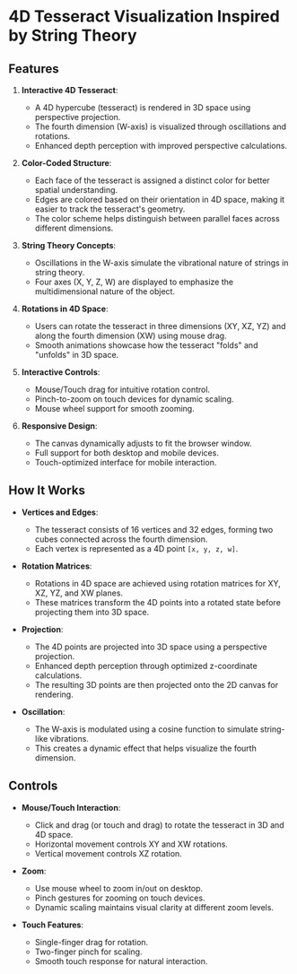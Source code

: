 # 4D Tesseract Visualization Inspired by String Theory

## Features

1. **Interactive 4D Tesseract**:
   - A 4D hypercube (tesseract) is rendered in 3D space using perspective projection.
   - The fourth dimension (W-axis) is visualized through oscillations and rotations.
   - Enhanced depth perception with improved perspective calculations.

2. **Color-Coded Structure**:
   - Each face of the tesseract is assigned a distinct color for better spatial understanding.
   - Edges are colored based on their orientation in 4D space, making it easier to track the tesseract's geometry.
   - The color scheme helps distinguish between parallel faces across different dimensions.

3. **String Theory Concepts**:
   - Oscillations in the W-axis simulate the vibrational nature of strings in string theory.
   - Four axes (X, Y, Z, W) are displayed to emphasize the multidimensional nature of the object.

4. **Rotations in 4D Space**:
   - Users can rotate the tesseract in three dimensions (XY, XZ, YZ) and along the fourth dimension (XW) using mouse drag.
   - Smooth animations showcase how the tesseract "folds" and "unfolds" in 3D space.

5. **Interactive Controls**:
   - Mouse/Touch drag for intuitive rotation control.
   - Pinch-to-zoom on touch devices for dynamic scaling.
   - Mouse wheel support for smooth zooming.

6. **Responsive Design**:
   - The canvas dynamically adjusts to fit the browser window.
   - Full support for both desktop and mobile devices.
   - Touch-optimized interface for mobile interaction.

## How It Works

- **Vertices and Edges**:
  - The tesseract consists of 16 vertices and 32 edges, forming two cubes connected across the fourth dimension.
  - Each vertex is represented as a 4D point `[x, y, z, w]`.

- **Rotation Matrices**:
  - Rotations in 4D space are achieved using rotation matrices for XY, XZ, YZ, and XW planes.
  - These matrices transform the 4D points into a rotated state before projecting them into 3D space.

- **Projection**:
  - The 4D points are projected into 3D space using a perspective projection.
  - Enhanced depth perception through optimized z-coordinate calculations.
  - The resulting 3D points are then projected onto the 2D canvas for rendering.

- **Oscillation**:
  - The W-axis is modulated using a cosine function to simulate string-like vibrations.
  - This creates a dynamic effect that helps visualize the fourth dimension.

## Controls

- **Mouse/Touch Interaction**:
  - Click and drag (or touch and drag) to rotate the tesseract in 3D and 4D space.
  - Horizontal movement controls XY and XW rotations.
  - Vertical movement controls XZ rotation.

- **Zoom**:
  - Use mouse wheel to zoom in/out on desktop.
  - Pinch gestures for zooming on touch devices.
  - Dynamic scaling maintains visual clarity at different zoom levels.

- **Touch Features**:
  - Single-finger drag for rotation.
  - Two-finger pinch for scaling.
  - Smooth touch response for natural interaction.
